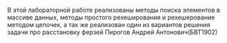 В этой лабораторной работе реализованы методы поиска элементов в массиве данных, методы простого рехеширования и рехешерование методом цепочек, а так же реализован один из вариантов решения задачи про расстановку ферзей
Пирогов Андрей Антонович(БВТ1902)
